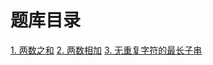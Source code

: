 # 题库目录

[1. 两数之和](../problemset/1.two-sum/README.md)
[2. 两数相加](../problemset/2.add-two-numbers/README.md)
[3. 无重复字符的最长子串](../problemset/3.longest-substring-without-repeating-characters/README.md)
